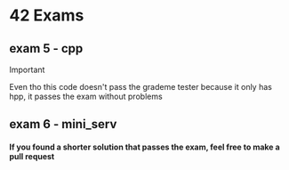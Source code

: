 # 42 Exams
## exam 5 - cpp
> [!IMPORTANT]
> Even tho this code doesn't pass the grademe tester because it only has hpp, it passes the exam without problems

## exam 6 - mini_serv

#### If you found a shorter solution that passes the exam, feel free to make a pull request
